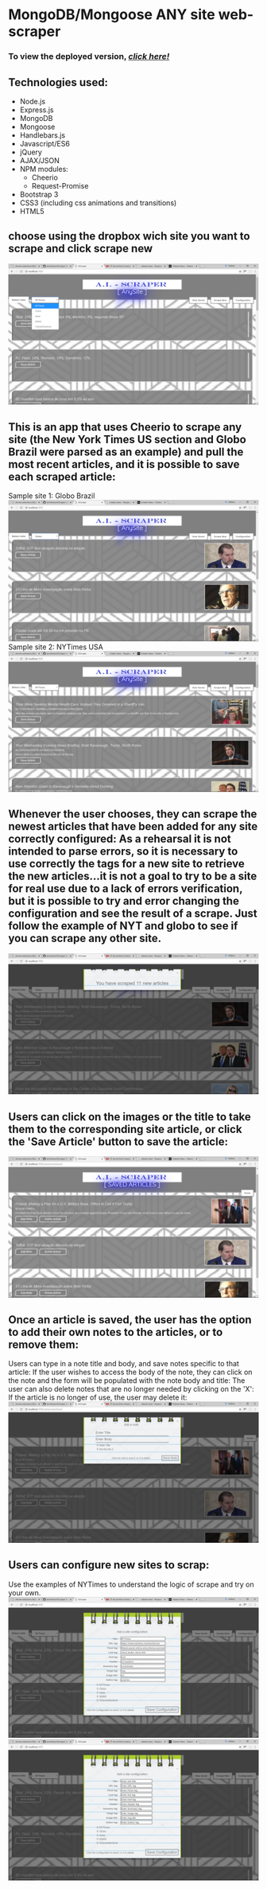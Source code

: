 # **MongoDB/Mongoose ANY site web-scraper**

### To view the deployed version, _**[click here!](https://afternoon-escarpment-54838.herokuapp.com/)**_

## Technologies used:
* Node.js
* Express.js
* MongoDB
* Mongoose
* Handlebars.js
* Javascript/ES6
* jQuery
* AJAX/JSON
* NPM modules:
  * Cheerio
  * Request-Promise
* Bootstrap 3
* CSS3 (including css animations and transitions)
* HTML5

## choose using the dropbox wich site you want to scrape and click scrape new
![Mongo-scraper Img](public/assets/img/scraper4.png)

## This is an app that uses Cheerio to scrape any site (the New York Times US section and Globo Brazil were parsed as an example) and pull the most recent articles, and it is possible to save each scraped article:
Sample site 1: Globo Brazil
![Mongo-scraper Img](public/assets/img/scraper2.png)
Sample site 2: NYTimes USA
![Mongo-scraper Img](public/assets/img/scraper1.png)


## Whenever the user chooses, they can scrape the newest articles that have been added for any site correctly configured: As a rehearsal it is not intended to parse errors, so it is necessary to use correctly the tags for a new site to retrieve the new articles...it is not a goal to try to be a site for real use due to a lack of errors verification, but it is possible to try and error changing the configuration and see the result of a scrape. Just follow the example of NYT and globo to see if you can scrape any other site.
![Mongo-scraper Img](public/assets/img/scraper12.png)

## Users can click on the images or the title to take them to the corresponding site article, or click the 'Save Article' button to save the article:
![Mongo-scraper Img](public/assets/img/scraper5.png)

## Once an article is saved, the user has the option to add their own notes to the articles, or to remove them:
  Users can type in a note title and body, and save notes specific to that article:
  If the user wishes to access the body of the note, they can click on the note and the form will be populated with the note body and title:
  The user can also delete notes that are no longer needed by clicking on the 'X':
  If the article is no longer of use, the user may delete it:
![Mongo-scraper Img](public/assets/img/scraper6.png)

## Users can configure new sites to scrap:
  Use the examples of NYTimes to understand the logic of scrape and try on your own.
![Mongo-scraper Img](public/assets/img/scraper8.png)
![Mongo-scraper Img](public/assets/img/scraper7.png)
